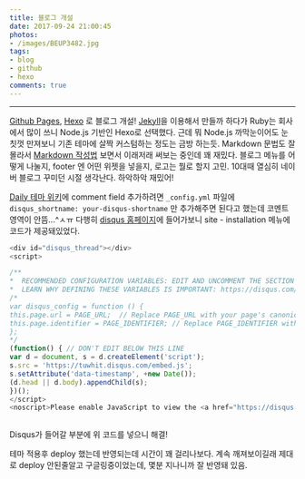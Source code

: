 ```yaml
---
title: 블로그 개설
date: 2017-09-24 21:00:45
photos: 
- /images/BEUP3482.jpg
tags:
- blog
- github
- hexo
comments: true
---
```

-----------------------------
[Github Pages](https://pages.github.com/), [Hexo](https://hexo.io/) 로 블로그 개설! [Jekyll](https://jekyllrb-ko.github.io/)을 이용해서 만들까 하다가 Ruby는 회사에서 많이 쓰니 Node.js 기반인 Hexo로 선택했다. 근데 뭐 Node.js 까막눈이어도 눈칫껏 만져보니 기존 테마에 살짝 커스텀하는 정도는 금방 하는듯. Markdown 문법도 잘 몰라서 [Markdown 작성법](https://gist.github.com/ihoneymon/652be052a0727ad59601) 보면서 이래저래 써보는 중인데 꽤 재밌다. 블로그 메뉴를 어떻게 나눌지, footer 엔 어떤 위젯을 넣을지, 로고는 뭘로 할지 고민. 10대때 열심히 네이버 블로그 꾸미던 시절 생각난다. 하악하악 재밌어!

[Daily 테마 위키](https://github.com/GallenHu/hexo-theme-Daily/wiki)에 comment field 추가하려면 `_config.yml` 파일에
`disqus_shortname: your-disqus-shortname` 만 추가해주면 된다고 했는데 코멘트 영역이 안뜸...^ㅅㅠ 다행히 [disqus 홈페이지](https://disqus.com/)에 들어가보니 site - installation 메뉴에 코드가 제공돼있었다.
``` javascript
<div id="disqus_thread"></div>
<script>

/**
*  RECOMMENDED CONFIGURATION VARIABLES: EDIT AND UNCOMMENT THE SECTION BELOW TO INSERT DYNAMIC VALUES FROM YOUR PLATFORM OR CMS.
*  LEARN WHY DEFINING THESE VARIABLES IS IMPORTANT: https://disqus.com/admin/universalcode/#configuration-variables*/
/*
var disqus_config = function () {
this.page.url = PAGE_URL;  // Replace PAGE_URL with your page's canonical URL variable
this.page.identifier = PAGE_IDENTIFIER; // Replace PAGE_IDENTIFIER with your page's unique identifier variable
};
*/
(function() { // DON'T EDIT BELOW THIS LINE
var d = document, s = d.createElement('script');
s.src = 'https://tuwhit.disqus.com/embed.js';
s.setAttribute('data-timestamp', +new Date());
(d.head || d.body).appendChild(s);
})();
</script>
<noscript>Please enable JavaScript to view the <a href="https://disqus.com/?ref_noscript">comments powered by Disqus.</a></noscript>
                            
```
Disqus가 들어갈 부분에 위 코드를 넣으니 해결!

테마 적용후 deploy 했는데 반영되는데 시간이 꽤 걸리나보다. 계속 깨져보이길래 제대로 deploy 안된줄알고 구글링중이었는데, 몇분 지나니까 잘 반영돼 있음.
